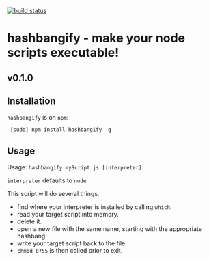 [![build status](https://secure.travis-ci.org/AvianFlu/hashbangify.png)](http://travis-ci.org/AvianFlu/hashbangify)
# hashbangify - make your node scripts executable!

## v0.1.0

## Installation

`hashbangify` is on `npm`:

     [sudo] npm install hashbangify -g

## Usage

Usage: `hashbangify myScript.js [interpreter]`

`interpreter` defaults to `node`.

This script will do several things.

- find where your interpreter is installed by calling `which`.
- read your target script into memory.
- delete it.
- open a new file with the same name, starting with the appropriate hashbang.
- write your target script back to the file.
- `chmod 0755` is then called prior to exit.

